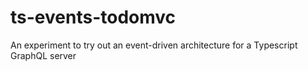 # ts-events-todomvc
An experiment to try out an event-driven architecture for a Typescript GraphQL server
